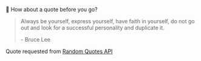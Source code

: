 📣 How about a quote before you go?

> Always be yourself, express yourself, have faith in yourself, do not go out and look for a successful personality and duplicate it.
>
> <p>- Bruce Lee</p>

Quote requested from [Random Quotes API](https://github.com/lukePeavey/quotable)
